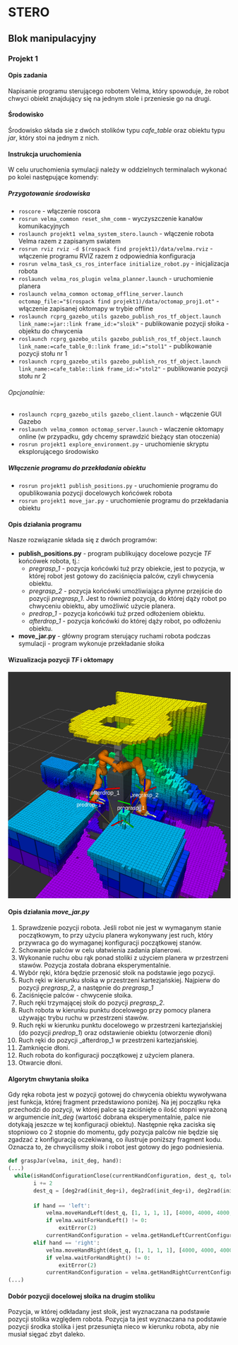 # STERO
## Blok manipulacyjny
### Projekt 1

#### Opis zadania
Napisanie programu sterującego robotem Velma, który spowoduje, że robot chwyci obiekt znajdujący się na jednym stole i przeniesie go na drugi.

#### Środowisko
Środowisko składa sie z dwóch stolików typu _cafe_table_ oraz obiektu typu _jar_, który stoi na jednym z nich.

#### Instrukcja uruchomienia
W celu uruchomienia symulacji należy w oddzielnych terminalach wykonać po kolei następujące komendy:

##### Przygotowanie środowiska
* `roscore`  - włączenie roscora 
* `rosrun velma_common reset_shm_comm` - wyczyszczenie kanałów komunikacyjnych
* `roslaunch projekt1 velma_system_stero.launch` - włączenie robota Velma razem z zapisanym swiatem
* `rosrun rviz rviz -d $(rospack find projekt1)/data/velma.rviz` - włączenie programu RVIZ razem z odpowiednia konfiguracja
* `rosrun velma_task_cs_ros_interface initialize_robot.py` - inicjalizacja robota
* `roslaunch velma_ros_plugin velma_planner.launch` - uruchomienie planera
* `roslaunch velma_common octomap_offline_server.launch octomap_file:="$(rospack find projekt1)/data/octomap_proj1.ot"` - włączenie zapisanej oktomapy w trybie offline
* `roslaunch rcprg_gazebo_utils gazebo_publish_ros_tf_object.launch link_name:=jar::link frame_id:="sloik"` - publikowanie pozycji słoika - objektu do chwycenia
* `roslaunch rcprg_gazebo_utils gazebo_publish_ros_tf_object.launch link_name:=cafe_table_0::link frame_id:="stol1"` - publikowanie pozycji stołu nr 1
* `roslaunch rcprg_gazebo_utils gazebo_publish_ros_tf_object.launch link_name:=cafe_table::link frame_id:="stol2"` - publikowanie pozycji stołu nr 2

###### Opcjonalnie: 
* `roslaunch rcprg_gazebo_utils gazebo_client.launch` - włączenie GUI Gazebo
* `roslaunch velma_common octomap_server.launch`	- wlaczenie oktomapy online (w przypadku, gdy chcemy sprawdzić bieżący stan otoczenia)
* `rosrun projekt1 explore_environment.py`	- uruchomienie skryptu eksplorującego środowisko

##### Włączenie programu do przekładania obiektu
* `rosrun projekt1 publish_positions.py` - uruchomienie programu do opublikowania pozycji docelowych końcówek robota
* `rosrun projekt1 move_jar.py` - uruchomienie programu do przekładania obiektu

#### Opis działania programu
Nasze rozwiązanie składa się z dwóch programów:
* **publish_positions.py** - program publikujący docelowe pozycje _TF_ końcówek robota, tj.:
  * _pregrasp_1_ - pozycja końcówki tuż przy obiekcie, jest to pozycja, w której robot jest gotowy do zaciśnięcia palców, czyli chwycenia obiektu.
  * _pregrasp_2_ - pozycja końcówki umożliwiająca płynne przejście do pozycji _pregrasp_1_. Jest to również pozycja, do której dąży robot po chwyceniu obiektu, aby umożliwić użycie planera.
  * _predrop_1_ - pozycja końcówki tuż przed odłożeniem obiektu.
  * _afterdrop_1_ - pozycja końcówki do której dąży robot, po odłożeniu obiektu.
* **move_jar.py** - główny program sterujący ruchami robota podczas symulacji - program wykonuje przekładanie słoika

#### Wizualizacja pozycji _TF_ i oktomapy
![Oktomapa i TFy](/docs/img/oktomapa.png)

#### Opis działania _move_jar.py_
1. Sprawdzenie pozycji robota. Jeśli robot nie jest w wymaganym stanie początkowym, to przy użyciu planera wykonywany jest ruch, który przywraca go do wymaganej konfiguracji początkowej stanów.
1. Schowanie palców w celu ułatwienia zadania planerowi.
1. Wykonanie ruchu obu rąk ponad stoliki z użyciem planera w przestrzeni stawów. Pozycja została dobrana eksperymentalnie.
1. Wybór ręki, która będzie przenosić słoik na podstawie jego pozycji.
1. Ruch ręki w kierunku słoika w przestrzeni kartezjańskiej. Najpierw do pozycji _pregrasp_2_, a następnie do _pregrasp_1_
1. Zaciśnięcie palców - chwycenie słoika.
1. Ruch ręki trzymającej słoik do pozycji _pregrasp_2_.
1. Ruch robota w kierunku punktu docelowego przy pomocy planera używając trybu ruchu w przestrzeni stawów.
1. Ruch ręki w kierunku punktu docelowego w przestrzeni kartezjańskiej (do pozycji _predrop_1_) oraz odstawienie obiektu (otworzenie dłoni)
1. Ruch ręki do pozycji _afterdrop_1 w przestrzeni kartezjańskiej.
1. Zamknięcie dłoni.
1. Ruch robota do konfiguracji początkowej z użyciem planera.
1. Otwarcie dłoni.

#### Algorytm chwytania słoika
Gdy ręka robota jest w pozycji gotowej do chwycenia obiektu wywoływana jest funkcja, której fragment przedstawiono poniżej. Na jej początku ręka przechodzi do pozycji, w której palce są zaciśnięte o ilość stopni wyrażoną w argumencie _init_deg_ (wartość dobrana eksperymentalnie, palce nie dotykają jeszcze w tej konfiguracji obiektu). Następnie ręka zaciska się stopniowo co 2 stopnie do momentu, gdy pozycja palców nie będzie się zgadzać z konfiguracją oczekiwaną, co ilustruje poniższy fragment kodu. Oznacza to, że chwycilismy słoik i robot jest gotowy do jego podniesienia.

```python
def graspJar(velma, init_deg, hand):
(...)
  while(isHandConfigurationClose(currentHandConfiguration, dest_q, tolerance=0.1)):
        i += 2
        dest_q = [deg2rad(init_deg+i), deg2rad(init_deg+i), deg2rad(init_deg+i), deg2rad(0)]

        if hand == 'left':
            velma.moveHandLeft(dest_q, [1, 1, 1, 1], [4000, 4000, 4000, 4000], 1000, hold=False)
            if velma.waitForHandLeft() != 0:
                exitError(2)
            currentHandConfiguration = velma.getHandLeftCurrentConfiguration()
        elif hand == 'right':
            velma.moveHandRight(dest_q, [1, 1, 1, 1], [4000, 4000, 4000, 4000], 1000, hold=False)
            if velma.waitForHandRight() != 0:
                exitError(2)
            currentHandConfiguration = velma.getHandRightCurrentConfiguration()
(...)
```

#### Dobór pozycji docelowej słoika na drugim stoliku
Pozycja, w której odkładany jest słoik, jest wyznaczana na podstawie pozycji stolika względem robota. Pozycja ta jest wyznaczana na podstawie pozycji środka stolika i jest przesunięta nieco w kierunku robota, aby nie musiał sięgać zbyt daleko.
